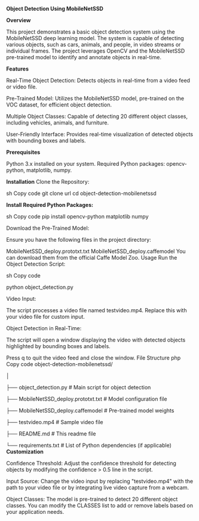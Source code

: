**Object Detection Using MobileNetSSD**

**Overview**

This project demonstrates a basic object detection system using the MobileNetSSD deep learning model. The system is capable of detecting various objects, such as cars, animals, and people, in video streams or individual frames. The project leverages OpenCV and the MobileNetSSD pre-trained model to identify and annotate objects in real-time.

**Features**

Real-Time Object Detection: Detects objects in real-time from a video feed or video file.

Pre-Trained Model: Utilizes the MobileNetSSD model, pre-trained on the VOC dataset, for efficient object detection.

Multiple Object Classes: Capable of detecting 20 different object classes, including vehicles, animals, and furniture.

User-Friendly Interface: Provides real-time visualization of detected objects with bounding boxes and labels.

**Prerequisites**

Python 3.x installed on your system.
Required Python packages: opencv-python, matplotlib, numpy.

**Installation**
Clone the Repository:


sh
Copy code
git clone url
cd object-detection-mobilenetssd

**Install Required Python Packages:**

sh
Copy code
pip install opencv-python matplotlib numpy

Download the Pre-Trained Model:

Ensure you have the following files in the project directory:

MobileNetSSD_deploy.prototxt.txt
MobileNetSSD_deploy.caffemodel
You can download them from the official Caffe Model Zoo.
Usage
Run the Object Detection Script:

sh
Copy code

python object_detection.py

Video Input:


The script processes a video file named testvideo.mp4. Replace this with your video file for custom input.

Object Detection in Real-Time:

The script will open a window displaying the video with detected objects highlighted by bounding boxes and labels.

Press q to quit the video feed and close the window.
File Structure
php
Copy code
object-detection-mobilenetssd/

│

├── object_detection.py         # Main script for object detection

├── MobileNetSSD_deploy.prototxt.txt  # Model configuration file

├── MobileNetSSD_deploy.caffemodel    # Pre-trained model weights

├── testvideo.mp4               # Sample video file

├── README.md                   # This readme file

└── requirements.txt            # List of Python dependencies (if applicable)
**Customization**

Confidence Threshold: Adjust the confidence threshold for detecting objects by modifying the confidence > 0.5 line in the script.

Input Source: Change the video input by replacing "testvideo.mp4" with the path to your video file or by integrating live video capture from a webcam.

Object Classes: The model is pre-trained to detect 20 different object classes. You can modify the CLASSES list to add or remove labels based on your application needs.
